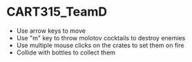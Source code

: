 # CART315_TeamD
- Use arrow keys to move
- Use "m" key to throw molotov cocktails to destroy enemies
- Use multiple mouse clicks on the crates to set them on fire
- Collide with bottles to collect them
